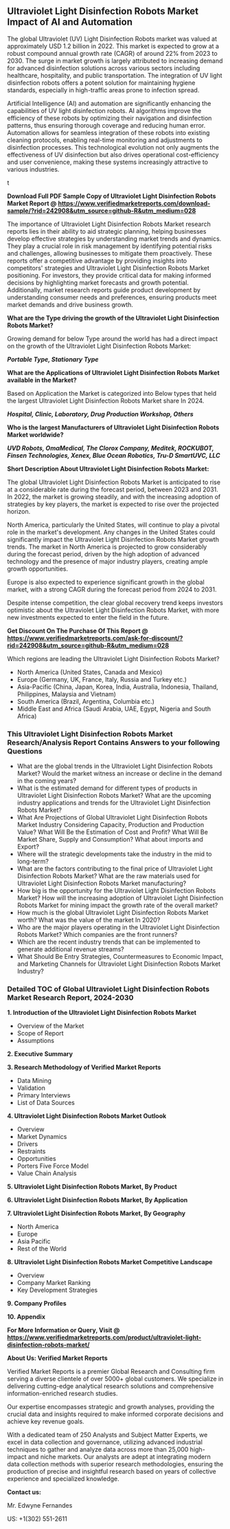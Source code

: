 <h2>Ultraviolet Light Disinfection Robots Market Impact of AI and Automation</h2><p>The global Ultraviolet (UV) Light Disinfection Robots market was valued at approximately USD 1.2 billion in 2022. This market is expected to grow at a robust compound annual growth rate (CAGR) of around 22% from 2023 to 2030. The surge in market growth is largely attributed to increasing demand for advanced disinfection solutions across various sectors including healthcare, hospitality, and public transportation. The integration of UV light disinfection robots offers a potent solution for maintaining hygiene standards, especially in high-traffic areas prone to infection spread.</p><p>Artificial Intelligence (AI) and automation are significantly enhancing the capabilities of UV light disinfection robots. AI algorithms improve the efficiency of these robots by optimizing their navigation and disinfection patterns, thus ensuring thorough coverage and reducing human error. Automation allows for seamless integration of these robots into existing cleaning protocols, enabling real-time monitoring and adjustments to disinfection processes. This technological evolution not only augments the effectiveness of UV disinfection but also drives operational cost-efficiency and user convenience, making these systems increasingly attractive to various industries.</p>t</p><p id="" class=""><strong>Download Full PDF Sample Copy of Ultraviolet Light Disinfection Robots Market Report @ <a href="https://www.verifiedmarketreports.com/download-sample/?rid=242908&utm_source=github-R&utm_medium=028" target="_blank">https://www.verifiedmarketreports.com/download-sample/?rid=242908&utm_source=github-R&utm_medium=028</a></strong></p><p>The importance of&nbsp;Ultraviolet Light Disinfection Robots Market research reports lies in their ability to aid strategic planning, helping businesses develop effective strategies by understanding market trends and dynamics. They play a crucial role in risk management by identifying potential risks and challenges, allowing businesses to mitigate them proactively. These reports offer a competitive advantage by providing insights into competitors' strategies and Ultraviolet Light Disinfection Robots Market positioning. For investors, they provide critical data for making informed decisions by highlighting market forecasts and growth potential. Additionally, market research reports guide product development by understanding consumer needs and preferences, ensuring products meet market demands and drive business growth.</p><p><strong>What are the&nbsp;Type driving the growth of the Ultraviolet Light Disinfection Robots Market?</strong></p><p id="" class="">Growing demand for below Type around the world has had a direct impact on the growth of the Ultraviolet Light Disinfection Robots Market:</p><em><strong>Portable Type, Stationary Type</strong></em></p><strong>What are the&nbsp;Applications&nbsp;of Ultraviolet Light Disinfection Robots Market available in the Market?</strong></p><p id="" class="">Based on Application the Market is categorized into Below types that held the largest Ultraviolet Light Disinfection Robots Market share In 2024.</p><em><strong>Hospital, Clinic, Laboratory, Drug Production Workshop, Others</strong></em></p><strong>Who is the largest Manufacturers of Ultraviolet Light Disinfection Robots Market worldwide?</strong></p><p><em><strong>UVD Robots, OmaMedical, The Clorox Company, Meditek, ROCKUBOT, Finsen Technologies, Xenex, Blue Ocean Robotics, Tru-D SmartUVC, LLC</strong></em></p><p id="" class=""><strong>Short Description About Ultraviolet Light Disinfection Robots Market:</strong></p><p>The global Ultraviolet Light Disinfection Robots Market is anticipated to rise at a considerable rate during the forecast period, between 2023 and 2031. In 2022, the market is growing steadily, and with the increasing adoption of strategies by key players, the market is expected to rise over the projected horizon.</p><p>North America, particularly the United States, will continue to play a pivotal role in the market's development. Any changes in the United States could significantly impact the Ultraviolet Light Disinfection Robots Market growth trends. The market in North America is projected to grow considerably during the forecast period, driven by the high adoption of advanced technology and the presence of major industry players, creating ample growth opportunities.</p><p>Europe is also expected to experience significant growth in the global market, with a strong CAGR during the forecast period from 2024 to 2031.</p><p>Despite intense competition, the clear global recovery trend keeps investors optimistic about the Ultraviolet Light Disinfection Robots Market, with more new investments expected to enter the field in the future.</p><p id="" class=""><strong>Get Discount On The Purchase Of This Report @ <a href="https://www.verifiedmarketreports.com/ask-for-discount/?rid=242908&utm_source=github-R&utm_medium=028" target="_blank">https://www.verifiedmarketreports.com/ask-for-discount/?rid=242908&utm_source=github-R&utm_medium=028</a></strong></p>Which regions are leading the Ultraviolet Light Disinfection Robots Market?</p><ul><li>North America (United States, Canada and Mexico)</li><li>Europe (Germany, UK, France, Italy, Russia and Turkey etc.)</li><li>Asia-Pacific (China, Japan, Korea, India, Australia, Indonesia, Thailand, Philippines, Malaysia and Vietnam)</li><li>South America (Brazil, Argentina, Columbia etc.)</li><li>Middle East and Africa (Saudi Arabia, UAE, Egypt, Nigeria and South Africa)</li></ul><h3 id="" class="">This Ultraviolet Light Disinfection Robots Market Research/Analysis Report Contains Answers to your following Questions</h3><ul><li>What are the global trends in the Ultraviolet Light Disinfection Robots Market? Would the market witness an increase or decline in the demand in the coming years?</li><li>What is the estimated demand for different types of products in Ultraviolet Light Disinfection Robots Market? What are the upcoming industry applications and trends for the Ultraviolet Light Disinfection Robots Market?</li><li>What Are Projections of Global Ultraviolet Light Disinfection Robots Market Industry Considering Capacity, Production and Production Value? What Will Be the Estimation of Cost and Profit? What Will Be Market Share, Supply and Consumption? What about imports and Export?</li><li>Where will the strategic developments take the industry in the mid to long-term?</li><li>What are the factors contributing to the final price of Ultraviolet Light Disinfection Robots Market? What are the raw materials used for Ultraviolet Light Disinfection Robots Market manufacturing?</li><li>How big is the opportunity for the Ultraviolet Light Disinfection Robots Market? How will the increasing adoption of Ultraviolet Light Disinfection Robots Market for mining impact the growth rate of the overall market?</li><li>How much is the global Ultraviolet Light Disinfection Robots Market worth? What was the value of the market In 2020?</li><li>Who are the major players operating in the Ultraviolet Light Disinfection Robots Market? Which companies are the front runners?</li><li>Which are the recent industry trends that can be implemented to generate additional revenue streams?</li><li>What Should Be Entry Strategies, Countermeasures to Economic Impact, and Marketing Channels for Ultraviolet Light Disinfection Robots Market Industry?</li></ul><h3 id="" class="">Detailed TOC of Global Ultraviolet Light Disinfection Robots Market Research Report, 2024-2030</h3><p id="" class=""><strong>1. Introduction of the Ultraviolet Light Disinfection Robots Market</strong></p><ul><li>Overview of the Market</li><li>Scope of Report</li><li>Assumptions</li></ul><p id="" class=""><strong>2. Executive Summary</strong></p><p id="" class=""><strong>3. Research Methodology of Verified Market Reports</strong></p><ul><li>Data Mining</li><li>Validation</li><li>Primary Interviews</li><li>List of Data Sources</li></ul><p id="" class=""><strong>4. Ultraviolet Light Disinfection Robots Market Outlook</strong></p><ul><li>Overview</li><li>Market Dynamics</li><li>Drivers</li><li>Restraints</li><li>Opportunities</li><li>Porters Five Force Model</li><li>Value Chain Analysis</li></ul><p id="" class=""><strong>5. Ultraviolet Light Disinfection Robots Market, By Product</strong></p><p id="" class=""><strong>6. Ultraviolet Light Disinfection Robots Market, By Application</strong></p><p id="" class=""><strong>7. Ultraviolet Light Disinfection Robots Market, By Geography</strong></p><ul><li>North America</li><li>Europe</li><li>Asia Pacific</li><li>Rest of the World</li></ul><p id="" class=""><strong>8. Ultraviolet Light Disinfection Robots Market Competitive Landscape</strong></p><ul><li>Overview</li><li>Company Market Ranking</li><li>Key Development Strategies</li></ul><p id="" class=""><strong>9. Company Profiles</strong></p><p id="" class=""><strong>10. Appendix</strong></p><p id="" class=""><strong>For More Information or Query, Visit @ <a href="https://www.verifiedmarketreports.com/product/ultraviolet-light-disinfection-robots-market/" target="_blank">https://www.verifiedmarketreports.com/product/ultraviolet-light-disinfection-robots-market/</a></strong></p><p id="" class=""><strong>About Us: Verified Market Reports</strong></p><p id="" class="">Verified Market Reports is a premier Global Research and Consulting firm serving a diverse clientele of over 5000+ global customers. We specialize in delivering cutting-edge analytical research solutions and comprehensive information-enriched research studies.</p><p id="" class="">Our expertise encompasses strategic and growth analyses, providing the crucial data and insights required to make informed corporate decisions and achieve key revenue goals.</p><p id="" class="">With a dedicated team of 250 Analysts and Subject Matter Experts, we excel in data collection and governance, utilizing advanced industrial techniques to gather and analyze data across more than 25,000 high-impact and niche markets. Our analysts are adept at integrating modern data collection methods with superior research methodologies, ensuring the production of precise and insightful research based on years of collective experience and specialized knowledge.</p><p id="" class=""><strong>Contact us:</strong></p><p id="" class="">Mr. Edwyne Fernandes</p><p id="" class="">US: +1(302) 551-2611</p>